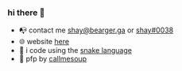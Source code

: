 ### hi there 👋

- 📭 contact me [shay@bearger.ga](mailto:shay@bearger.ga) or [shay#0038](https://discord.com/users/115238234778370049)
- 🌐 website [here](https://shay.bearger.ga)
- 🐍 i code using the [snake language](https://python.org)
- 🎨 pfp by [callmesoup](https://twitter.com/gud_soup)
